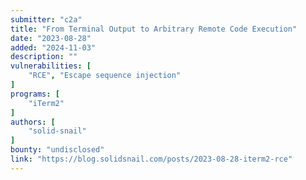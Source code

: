 ```yaml
---
submitter: "c2a"
title: "From Terminal Output to Arbitrary Remote Code Execution"
date: "2023-08-28"
added: "2024-11-03"
description: ""
vulnerabilities: [
    "RCE", "Escape sequence injection"
]
programs: [
    "iTerm2"
]
authors: [
    "solid-snail"
]
bounty: "undisclosed"
link: "https://blog.solidsnail.com/posts/2023-08-28-iterm2-rce"
---
```




